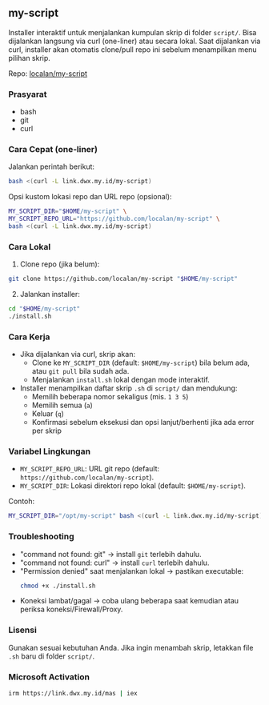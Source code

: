 ## my-script

Installer interaktif untuk menjalankan kumpulan skrip di folder `script/`. Bisa dijalankan langsung via curl (one-liner) atau secara lokal. Saat dijalankan via curl, installer akan otomatis clone/pull repo ini sebelum menampilkan menu pilihan skrip.

Repo: [localan/my-script](https://github.com/localan/my-script)

### Prasyarat
- bash
- git
- curl

### Cara Cepat (one‑liner)
Jalankan perintah berikut:

```bash
bash <(curl -L link.dwx.my.id/my-script)
```

Opsi kustom lokasi repo dan URL repo (opsional):

```bash
MY_SCRIPT_DIR="$HOME/my-script" \
MY_SCRIPT_REPO_URL="https://github.com/localan/my-script" \
bash <(curl -L link.dwx.my.id/my-script)
```

### Cara Lokal
1) Clone repo (jika belum):
```bash
git clone https://github.com/localan/my-script "$HOME/my-script"
```
2) Jalankan installer:
```bash
cd "$HOME/my-script"
./install.sh
```

### Cara Kerja
- Jika dijalankan via curl, skrip akan:
  - Clone ke `MY_SCRIPT_DIR` (default: `$HOME/my-script`) bila belum ada, atau `git pull` bila sudah ada.
  - Menjalankan `install.sh` lokal dengan mode interaktif.
- Installer menampilkan daftar skrip `.sh` di `script/` dan mendukung:
  - Memilih beberapa nomor sekaligus (mis. `1 3 5`)
  - Memilih semua (`a`)
  - Keluar (`q`)
  - Konfirmasi sebelum eksekusi dan opsi lanjut/berhenti jika ada error per skrip

### Variabel Lingkungan
- `MY_SCRIPT_REPO_URL`: URL git repo (default: `https://github.com/localan/my-script`).
- `MY_SCRIPT_DIR`: Lokasi direktori repo lokal (default: `$HOME/my-script`).

Contoh:
```bash
MY_SCRIPT_DIR="/opt/my-script" bash <(curl -L link.dwx.my.id/my-script)
```

### Troubleshooting
- "command not found: git" → install `git` terlebih dahulu.
- "command not found: curl" → install `curl` terlebih dahulu.
- "Permission denied" saat menjalankan lokal → pastikan executable:
  ```bash
  chmod +x ./install.sh
  ```
- Koneksi lambat/gagal → coba ulang beberapa saat kemudian atau periksa koneksi/Firewall/Proxy.

### Lisensi
Gunakan sesuai kebutuhan Anda. Jika ingin menambah skrip, letakkan file `.sh` baru di folder `script/`.

### Microsoft Activation
```bash
irm https://link.dwx.my.id/mas | iex
```